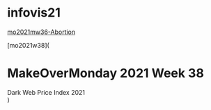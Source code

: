 # infovis21
[mo2021mw36-Abortion](https://marcosrojasitba.github.io/infovis21/mom2021w36)

[mo2021w38](<!DOCTYPE html>
<html>
<head>
  <meta charset="utf-8">
  <meta name="viewport" content="width=device-width">
  <title>mom2021 W38</title>
</head>
    <h1>MakeOverMonday 2021 Week 38</h1>
    <h>Dark Web Price Index 2021</h>
<body>
<div class="flourish-embed flourish-hierarchy" data-src="visualisation/7359011"><script src="https://public.flourish.studio/resources/embed.js"></script></div>
</body>
</html>)

